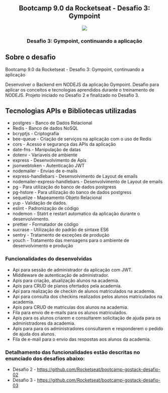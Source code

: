 
<h2 align="center">
  Bootcamp 9.0 da Rocketseat - Desafio 3: Gympoint
</h2>
<p align="center">
  <img src="https://github.com/Rocketseat/bootcamp-gostack-desafio-02/blob/master/.github/logo.png?raw=true">
</p>
<h3 align="center">
  Desafio 3: Gympoint, continuando a aplicação
</h3>

## Sobre o desafio

Bootcamp 9.0 da Rocketseat - Desafio 3: Gympoint, continuando a aplicação

Desenvolver o Backend em NODEJS da aplicação Gympoint. 
Desafio para aplicar os conceitos e tecnologias aprendidos durante o treinamento de NODEJS.
Projeto iniciado no Desafio 2 e finalizado no Desafio 3.

## Tecnologias APIs e Bibliotecas utilizadas
  - postgres - Banco de Dados Relacional
  - Redis - Banco de dados NoSQL
  - bcryptjs - Criptografia
  - bee-queue - Criação de serviços na aplicação com o uso de Redis
  - cors - Acesso e segurança das APIs da aplicação
  - date-fns - Manipulação de datas
  - dotenv - Variaveis de ambiente
  - express - Desenvolvimento de Apis
  - jsonwebtoken - Autenticação JWT
  - nodemailer - Enviao de e-mails
  - express-handlebars - Desenvolvimento de Layout de emails
  - nodemailer-express-handlebars - Desenvolvimento de Layout de emails
  - pg - Para utilização do banco de dados postgress
  - pg-hstore - Para utilização do banco de dados postgress
  - sequelize - Mapeamento Objeto Relacional
  - yup - Validação de dados.
  - eslint - Padronização de código
  - nodemon - Statrt e restart automatico da aplicação durante o desenvolvimento.
  - prettier - Formatador de código
  - sucrase - Utilização do padrão de sintaxe ES6
  - sentry - Tratamento de exceções de produção
  - youch - Tratamento das mensagens para o  ambiente de desenvolvimento e produção

### Funcionalidades do desenvolvidas
  - Api para sessão de administrador da aplicação com JWT.
  - Middleware de autenticação de administrador.
  - Apis para criação, atualização alunos na academia.
  - Apis para CRUD de planos ofertados pela academia.
  - Api para realização de checkin de alunos matriculados na academia.
  - Api para consulta dos checkins realizados pelos alunos matriculados na academia.
  - Apis para CRUD de matriculas dos alunos na academia. 
  - Fila para envio de e-mails para os alunos matriculados.
  - Apis para os alunos criarem e consultarem solicitação de ajuda para os administradores da academia.
  - Apis para para os administradores consultarem e responderem o pedido de ajuda dos alunos.
  - Fila de e-mail para o envio das respostas aos alunos da academia.
  
### Detalhamento das funcionalidades estão descritas no enunciado dos desafios abaixo:
- Desafio 2 - https://github.com/Rocketseat/bootcamp-gostack-desafio-02
- Desafio 3 - https://github.com/Rocketseat/bootcamp-gostack-desafio-03
